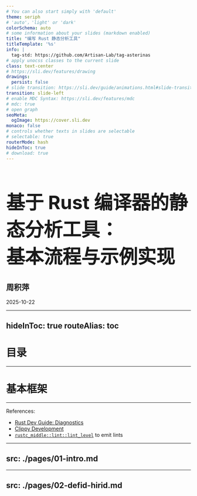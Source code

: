 ```yaml
---
# You can also start simply with 'default'
theme: seriph
# 'auto'，'light' or 'dark'
colorSchema: auto
# some information about your slides (markdown enabled)
title: "编写 Rust 静态分析工具"
titleTemplate: '%s'
info: |
  tag-std: https://github.com/Artisan-Lab/tag-asterinas
# apply unocss classes to the current slide
class: text-center
# https://sli.dev/features/drawing
drawings:
  persist: false
# slide transition: https://sli.dev/guide/animations.html#slide-transitions
transition: slide-left
# enable MDC Syntax: https://sli.dev/features/mdc
# mdc: true
# open graph
seoMeta:
  ogImage: https://cover.sli.dev
monaco: false
# controls whether texts in slides are selectable
# selectable: true
routerMode: hash
hideInToc: true
# download: true
---
```


<h1 style="font-size: 3.2rem; font-weight: bold;">基于 Rust 编译器的静态分析工具：<br>基本流程与示例实现</h1>

<h2>周积萍</h2>

2025-10-22

<style scoped>
.slidev-layout.cover {
  background: var(--slidev-theme-background) !important;
  color: var(--slidev-theme-foreground) !important;
}
</style>

---
hideInToc: true
routeAlias: toc
---

# 目录

<Toc maxDepth="1" />

---

# 基本框架

<Toc mode="onlyCurrentTree" />

<BackToTOC />

---

References:

* [Rust Dev Guide: Diagnostics](https://rustc-dev-guide.rust-lang.org/diagnostics.html)
* [Clippy Development](https://doc.rust-lang.org/clippy/development/index.html)
* [`rustc_middle::lint::lint_level`](https://doc.rust-lang.org/nightly/nightly-rustc/rustc_middle/lint/fn.lint_level.html) to emit lints

---
src: ./pages/01-intro.md
---

---
src: ./pages/02-defid-hirid.md
---

